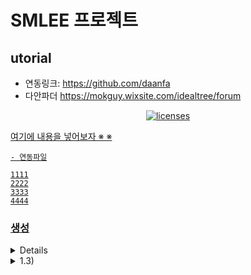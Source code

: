 # SMLEE 프로젝트

## utorial
- 연동링크: https://github.com/daanfa
- 다안파더 https://mokguy.wixsite.com/idealtree/forum


<p align="center">
  <a href="https://bit.ly">
    <img alt="licenses" src="https://colab.research.google.com/assets/colab-badge.svg"></a>
  <a href="https://github.com/daanfa">
</p>


여기에 내용을 넣어보자
  ※ 
  ※ 

 
    - 연동파일
```
1111
2222
3333
4444
```



### 생성

<details>
  <summary> 1.2)  </summary>
  


<img src="img/data_img_1.JPG" width="500">

```json
{

},
```


```
<<start conversation>>
<사람>: 
```

</details>

<details>
  <summary> 1.3)  </summary>


- 데이터셋 예시
```
[
    {
        "p": ?",
        "p": " ",
        "p": "",
        "p": " \" \\"",
        "p": [
            1,
            0,
            2
        ]
    }, ...
]
```
-

```
data = {}
'
```

</details>
  
  

